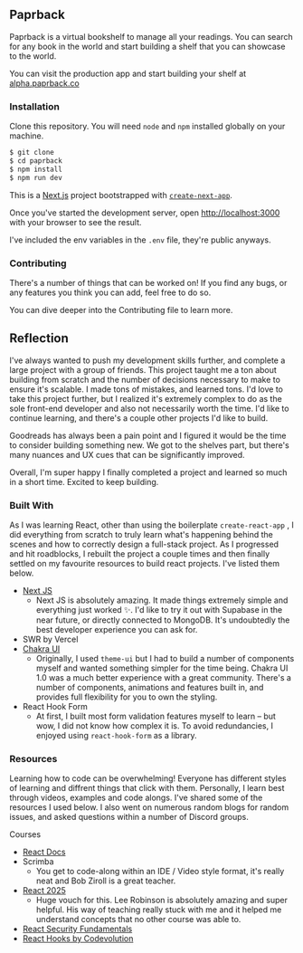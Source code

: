 ## Paprback

Paprback is a virtual bookshelf to manage all your readings. You can search for any book in the world and start building a shelf that you can showcase to the world.

You can visit the production app and start building your shelf at [alpha.paprback.co](https://alpha.paprback.co)

### Installation

Clone this repository. You will need `node` and `npm` installed globally on your machine. 

```jsx
$ git clone
$ cd paprback
$ npm install
$ npm run dev
```
This is a [Next.js](https://nextjs.org/) project bootstrapped with [`create-next-app`](https://github.com/vercel/next.js/tree/canary/packages/create-next-app).

Once you've started the development server, open [http://localhost:3000](http://localhost:3000) with your browser to see the result.

I've included the env variables in the `.env` file, they're public anyways. 

### Contributing

There's a number of things that can be worked on! If you find any bugs, or any features you think you can add, feel free to do so. 

You can dive deeper into the Contributing file to learn more.

## Reflection

I've always wanted to push my development skills further, and complete a large project with a group of friends. This project taught me a ton about building from scratch and the number of decisions necessary to make to ensure it's scalable. I made tons of mistakes, and learned tons. I'd love to take this project further, but I realized it's extremely complex to do as the sole front-end developer and also not necessarily worth the time. I'd like to continue learning, and there's a couple other projects I'd like to build.

Goodreads has always been a pain point and I figured it would be the time to consider building something new. We got to the shelves part, but there's many nuances and UX cues that can be significantly improved.

Overall, I'm super happy I finally completed a project and learned so much in a short time. Excited to keep building. 

### Built With

As I was learning React, other than using the boilerplate `create-react-app` , I did everything from scratch to truly learn what's happening behind the scenes and how to correctly design a full-stack project. As I progressed and hit roadblocks, I rebuilt the project a couple times and then finally settled on my favourite resources to build react projects. I've listed them below. 

- [Next JS](https://nextjs.org/)
    - Next JS is absolutely amazing. It made things extremely simple and everything just worked ✨. I'd like to try it out with Supabase in the near future, or directly connected to MongoDB. It's undoubtedly the best developer experience you can ask for.
- SWR by Vercel
- [Chakra UI](https://chakra-ui.com/)
    - Originally, I used `theme-ui` but I had to build a number of components myself and wanted something simpler for the time being. Chakra UI 1.0 was a much better experience with a great community. There's a number of components, animations and features built in, and provides full flexibility for you to own the styling.
- React Hook Form
    - At first, I built most form validation features myself to learn – but wow, I did not know how complex it is. To avoid redundancies, I enjoyed using `react-hook-form` as a library.

### Resources

Learning how to code can be overwhelming! Everyone has different styles of learning and diffrent things that click with them. Personally, I learn best through videos, examples and code alongs. I've shared some of the resources I used below. I also went on numerous random blogs for random issues, and asked questions within a number of Discord groups. 

Courses

- [React Docs](https://reactjs.org/docs/getting-started.html)
- Scrimba
    - You get to code-along within an IDE / Video style format, it's really neat and Bob Ziroll is a great teacher.
- [React 2025](https://react2025.com/)
    - Huge vouch for this. Lee Robinson is absolutely amazing and super helpful. His way of teaching really stuck with me and it helped me understand concepts that no other course was able to.
- [React Security Fundamentals](https://reactsecurity.io/)
- [React Hooks by Codevolution](https://www.youtube.com/watch?v=cF2lQ_gZeA8&list=PLC3y8-rFHvwisvxhZ135pogtX7_Oe3Q3A&ab_channel=Codevolution)